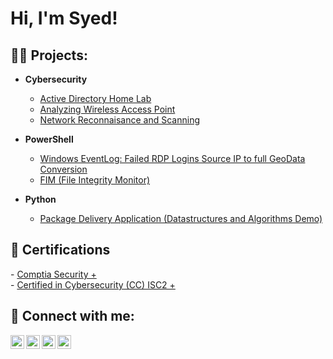 <h1>Hi, I'm Syed! 
<h2>👨‍💻 Projects:</h2>

- <b> Cybersecurity </b>
  - [Active Directory Home Lab](https://github.com/Syed-Farhaan/ActiveDirectory)
  - [Analyzing Wireless Access Point](https://github.com/Syed-Farhaan/AnalyzingWirelessAccessPoint)
  - [Network Reconnaisance and Scanning](https://github.com/Syed-Farhaan/Network-Reconnaissance-And-Scanning)

- <b>PowerShell</b>

  - [Windows EventLog: Failed RDP Logins Source IP to full GeoData Conversion](https://github.com/joshmadakor1/Sentinel-Lab)
  - [FIM (File Integrity Monitor)](https://github.com/Syed-Farhaan/FileIntegrityMonitoring)

- <b>Python</b>
  - [Package Delivery Application (Datastructures and Algorithms Demo)](https://github.com/joshmadakor1/Package-Delivery-Pathfinding-Algorithm)

<h2> 📑 Certifications </h2>
- <a href="https://www.credly.com/badges/f026c8b4-e433-440e-be9c-f8e55d0b0d09/public_url">Comptia Security +</a> <br>
- <a href="https://www.credly.com/badges/c49d327f-2785-4eac-9251-f28a885af68b/public_url">Certified in Cybersecurity (CC) ISC2 +</a>

<h2> 🤳 Connect with me:</h2>

[<img align="left" alt="JoshMadakor | YouTube" width="22px" src="https://cdn.jsdelivr.net/npm/simple-icons@v3/icons/youtube.svg" />][youtube]
[<img align="left" alt="JoshMadakor | Twitter" width="22px" src="https://cdn.jsdelivr.net/npm/simple-icons@v3/icons/twitter.svg" />][twitter]
[<img align="left" alt="JoshMadakor | LinkedIn" width="22px" src="https://cdn.jsdelivr.net/npm/simple-icons@v3/icons/linkedin.svg" />][linkedin]
[<img align="left" alt="JoshMadakor | Instagram" width="22px" src="https://cdn.jsdelivr.net/npm/simple-icons@v3/icons/instagram.svg" />][instagram]

[twitter]: https://twitter.com/joshmadakor
[youtube]: https://www.youtube.com/c/joshmadakor
[instagram]: https://www.instagram.com/joshmadakor/
[linkedin]: https://linkedin.com/in/joshmadakor

<!--
**joshmadakor1/joshmadakor1** is a ✨ _special_ ✨ repository because its `README.md` (this file) appears on your GitHub profile.

Here are some ideas to get you started:

- 🔭 I’m currently working on ...
- 🌱 I’m currently learning ...
- 👯 I’m looking to collaborate on ...
- 🤔 I’m looking for help with ...
- 💬 Ask me about ...
- 📫 How to reach me: ...
- 😄 Pronouns: ...
- ⚡ Fun fact: ...
-->
